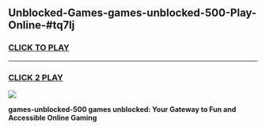 
## Unblocked-Games-games-unblocked-500-Play-Online-#tq7lj
<h3>
<a href="https://premium.freeplayer.one?title=games-unblocked-500&ref=27F">CLICK TO PLAY</a></h3>
<hr>

<h3>
<a href="https://premium.freeplayer.one?title=games-unblocked-500&ref=27F">CLICK 2 PLAY</a>
  
</h3>

<a href="https://premium.freeplayer.one?title=games-unblocked-500&ref=27F"><img src="https://clearcache.store/games.png"></a>


**games-unblocked-500 games unblocked: Your Gateway to Fun and Accessible Online Gaming**
